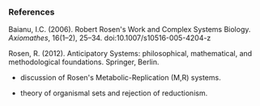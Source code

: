 ### References  
Baianu, I.C. (2006). Robert Rosen's Work and Complex Systems Biology. _Axiomathes_, 16(1–2), 25–34. doi:10.1007/s10516-005-4204-z

Rosen, R. (2012). Anticipatory Systems: philosophical, mathematical, and methodological foundations. Springer, Berlin.

* discussion of Rosen's Metabolic-Replication (M,R) systems.

* theory of organismal sets and rejection of reductionism.
